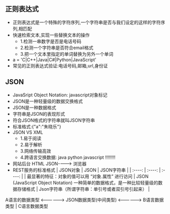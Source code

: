 ## 正则表达式
 * 正则表达式是一个特殊的字符序列,一个字符串是否与我们设定的这样的字符序列,相匹配
 * 快速检索文本,实现一些替换文本的操作
   - 1.检测一串数字是否是电话号码
   - 2.检测一个字符串是否符合email格式
   - 3.把一个文本里指定的单词替换为另外一个单词
 * a = 'C|C++|Java|C#|Python|JavaScript'
 * 常见的正则表达式验证:电话号码,邮箱,url,身份证
## JSON
 * JavaSript Object Notation: javascript对象标记
 * JSON是一种轻量级的数据交换格式
 * JSON是一种数据格式
 * 字符串是JSON的表现形式
 * 符合JSON格式的字符串就叫JSON字符串
 * 标准格式:{"a":"朱晓乐"}
 * JSON VS XML
   * 1.易于阅读
   * 2.易于解析
   * 3.网络传输高效
   * 4.跨语言交换数据: java  python javascript   !!!!!!!!
 * 网站后台 HTML  JSON---->  浏览器
 * REST服务的标准格式
| JSON对象 | JSON | JSON字符串 |
| :----: | :----: | :----: |
| 最显著的特征：对象的值可以用 “对象.属性” 进行访问 | JSON (JavaScript Object Notation) 一种简单的数据格式，是一种比较轻量级的数据存储格式 | Json字符串（所谓字符串：单引号或者双引号引起来） |

A语言的数据类型 <------>  JSON数据类型(中间类型) <------>  B语言数据类型
                                   |
                             C语言数据类型
 